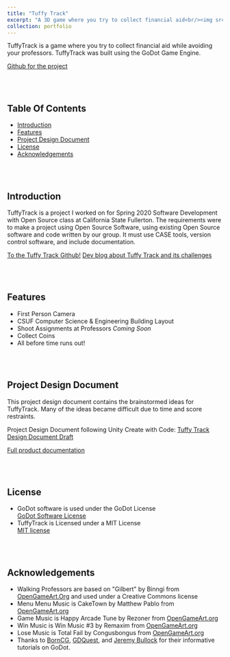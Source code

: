 ```yaml
---
title: "Tuffy Track"
excerpt: "A 3D game where you try to collect financial aid<br/><img src='https://media.giphy.com/media/niw2jD7iFDR8WAI8dB/giphy.gif'>"
collection: portfolio
---
```




  
TuffyTrack is a game where you try to collect financial aid while avoiding your professors. TuffyTrack was built using the GoDot Game Engine.

[Github for the project](https://github.com/JenniTheDev/TuffyTrack)

<br> <br>
## Table Of Contents  <br>
  
* [Introduction](#Introduction)
* [Features](#Features)
* [Project Design Document](#Design)
* [License](#License) 
* [Acknowledgements](#Ack)

<br> <br>
## Introduction <a name="Introduction"></a> <br>

TuffyTrack is a project I worked on for Spring 2020 Software Development with Open Source class at California State Fullerton. The requirements were to make a project using Open Source Software, using existing Open Source software and code written by our group. It must use CASE tools, version control software, and include documentation.

[To the Tuffy Track Github!](https://github.com/JenniTheDev/TuffyTrack)
[Dev blog about Tuffy Track and its challenges](https://jennithe.dev/posts/2012/08/tuffytrack/)

<br><br>
## Features <a name="Features"></a><br>

- First Person Camera
- CSUF Computer Science & Engineering Building Layout
- Shoot Assignments at Professors *Coming Soon*
- Collect Coins
- All before time runs out!

<br><br>
## Project Design Document <a name="Design"></a>  <br>

This project design document contains the brainstormed ideas for TuffyTrack. Many of the ideas became difficult due to time and score restraints. 
  
Project Design Document following Unity Create with Code: [Tuffy Track Design Document Draft](https://docs.google.com/document/d/1gM-XuaRoPO-Y9-sQ82h3-fD7zTvzEY25YKFyobfi3Ew/edit?usp=sharing)

[Full product documentation](https://jenniferafelton.github.io/pdf/254.JFelton.Project_Documentation.pdf)

 <br><br>
## License <a name="License"></a><br>
- GoDot software is used under the GoDot License <br>
    <a href="https://godotengine.org/license">GoDot Software License</a><br>
- TuffyTrack is Licensed under a MIT License <br>
    [MIT license](LICENSE)
    
<br><br>
## Acknowledgements <a name="Ack"></a><br>
- Walking Professors are based on "Gilbert" by Binngi from [OpenGameArt.Org](https://opengameart.org/content/gilbert-cartoon-character) and used under a Creative Commons license 
- Menu Menu Music is CakeTown by Matthew Pablo from [OpenGameArt.org](https://opengameart.org/content/caketown-cuteplayful)
- Game Music is Happy Arcade Tune by Rezoner from [OpenGameArt.org](https://opengameart.org/content/happy-arcade-tune)
- Win Music is Win Music #3 by Remaxim from [OpenGameArt.org](https://opengameart.org/content/win-music-3)
- Lose Music is Total Fail by Congusbongus from [OpenGameArt.org](https://opengameart.org/content/total-fail)
- Thanks to [BornCG](https://www.youtube.com/channel/UCdioEctcBLd2nw2aQkl8msw), [GDQuest](https://www.youtube.com/channel/UCxboW7x0jZqFdvMdCFKTMsQ), and [Jeremy Bullock](https://www.youtube.com/channel/UCwJw2-V5S1TkBjLQ3_Ws54g) for their informative tutorials on GoDot. 
<br><br>

